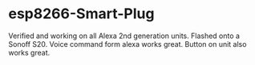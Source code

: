 # esp8266-Smart-Plug


Verified and working on all Alexa 2nd generation units. Flashed onto a Sonoff S20.
Voice command form alexa works great. Button on unit also works great.
